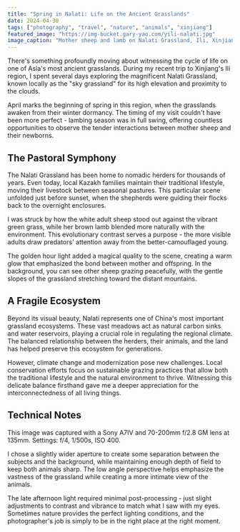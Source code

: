 ```yaml
---
title: "Spring in Nalati: Life on the Ancient Grasslands"
date: 2024-04-30
tags: ["photography", "travel", "nature", "animals", "xinjiang"]
featured_image: "https://img-bucket.gary-yao.com/yili-nalati.jpg"
image_caption: "Mother sheep and lamb on Nalati Grassland, Ili, Xinjiang"
---
```


There's something profoundly moving about witnessing the cycle of life on one of Asia's most ancient grasslands. During my recent trip to Xinjiang's Ili region, I spent several days exploring the magnificent Nalati Grassland, known locally as the "sky grassland" for its high elevation and proximity to the clouds.

April marks the beginning of spring in this region, when the grasslands awaken from their winter dormancy. The timing of my visit couldn't have been more perfect - lambing season was in full swing, offering countless opportunities to observe the tender interactions between mother sheep and their newborns.

## The Pastoral Symphony

The Nalati Grassland has been home to nomadic herders for thousands of years. Even today, local Kazakh families maintain their traditional lifestyle, moving their livestock between seasonal pastures. This particular scene unfolded just before sunset, when the shepherds were guiding their flocks back to the overnight enclosures.

I was struck by how the white adult sheep stood out against the vibrant green grass, while her brown lamb blended more naturally with the environment. This evolutionary contrast serves a purpose - the more visible adults draw predators' attention away from the better-camouflaged young.

The golden hour light added a magical quality to the scene, creating a warm glow that emphasized the bond between mother and offspring. In the background, you can see other sheep grazing peacefully, with the gentle slopes of the grassland stretching toward the distant mountains.

## A Fragile Ecosystem

Beyond its visual beauty, Nalati represents one of China's most important grassland ecosystems. These vast meadows act as natural carbon sinks and water reservoirs, playing a crucial role in regulating the regional climate. The balanced relationship between the herders, their animals, and the land has helped preserve this ecosystem for generations.

However, climate change and modernization pose new challenges. Local conservation efforts focus on sustainable grazing practices that allow both the traditional lifestyle and the natural environment to thrive. Witnessing this delicate balance firsthand gave me a deeper appreciation for the interconnectedness of all living things.

## Technical Notes

This image was captured with a Sony A7IV and 70-200mm f/2.8 GM lens at 135mm. Settings: f/4, 1/500s, ISO 400.

I chose a slightly wider aperture to create some separation between the subjects and the background, while maintaining enough depth of field to keep both animals sharp. The low angle perspective helps emphasize the vastness of the grassland while creating a more intimate view of the animals.

The late afternoon light required minimal post-processing - just slight adjustments to contrast and vibrance to match what I saw with my eyes. Sometimes nature provides the perfect lighting conditions, and the photographer's job is simply to be in the right place at the right moment. 